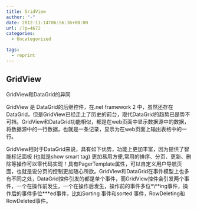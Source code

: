 ```yaml
---
title: GridView
author: "-"
date: 2012-11-14T06:56:36+00:00
url: /?p=4672
categories:
  - Uncategorized

tags:
  - reprint
---
```

## GridView
GridView和DataGrid的异同

GridView 是 DataGrid的后继控件，在.net framework 2 中，虽然还存在DataGrid，但是GridView已经走上了历史的前台，取代DataGrid的趋势已是势不可挡。GridView和DataGrid功能相似，都是在web页面中显示数据源中的数据，将数据源中的一行数据，也就是一条记录，显示为在web页面上输出表格中的一行。

GridView相对于DataGrid来说，具有如下优势，功能上更加丰富，因为提供了智能标记面板 (也就是show smart tag) 更加易用方便,常用的排序、分页、更新、删除等操作可以零代码实现！具有PagerTemplate属性，可以自定义用户导航页面，也就是说分页的控制更加随心所欲。GridView和DataGrid在事件模型上也多有不同之处，DataGrid控件引发的都是单个事件，而GridView控件会引发两个事件，一个在操作前发生，一个在操作后发生，操作前的事件多位\*\\*\*ing事件，操作后的事件多位\*\**ed事件，比如Sorting 事件和sorted 事件，RowDeleting和RowDeleted事件。